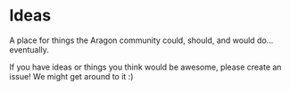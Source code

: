 # Ideas

A place for things the Aragon community could, should, and would do... eventually.

If you have ideas or things you think would be awesome, please create an issue! We might get around to it :)
